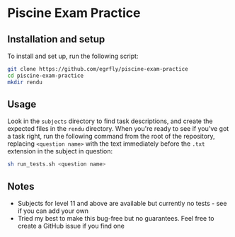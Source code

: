 # Piscine Exam Practice

## Installation and setup
To install and set up, run the following script:
```bash
git clone https://github.com/egrfly/piscine-exam-practice
cd piscine-exam-practice
mkdir rendu
```

## Usage
Look in the `subjects` directory to find task descriptions, and create the expected files in the `rendu` directory. When you're ready to see if you've got a task right, run the following command from the root of the repository, replacing `<question name>` with the text immediately before the `.txt` extension in the subject in question:
```bash
sh run_tests.sh <question name>
```

## Notes
- Subjects for level 11 and above are available but currently no tests - see if you can add your own
- Tried my best to make this bug-free but no guarantees. Feel free to create a GitHub issue if you find one